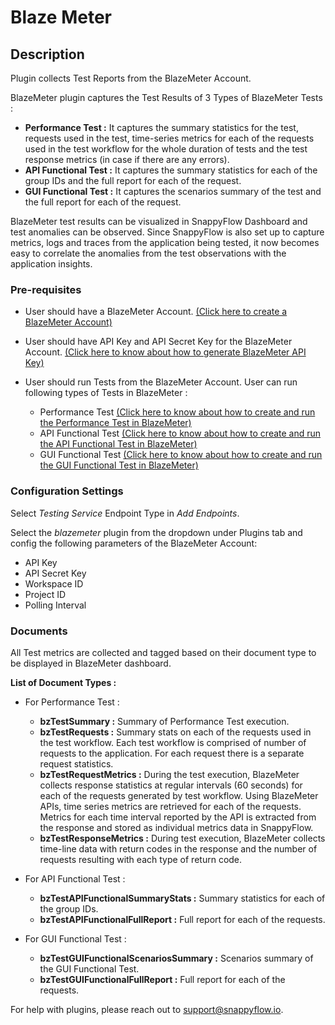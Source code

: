 # Blaze Meter

## Description

Plugin collects Test Reports from the BlazeMeter Account. 

BlazeMeter plugin captures the Test Results of 3 Types of BlazeMeter Tests : 
* **Performance Test :** It captures the summary statistics for the test, requests used in the test, time-series metrics for each of the requests used in the test workflow for the whole duration of tests and the test response metrics (in case if there are any errors).
* **API Functional Test :** It captures the summary statistics for each of the group IDs and the full report for each of the request.
* **GUI Functional Test :** It captures the scenarios summary of the test and the full report for each of the request.

BlazeMeter test results can be visualized in SnappyFlow Dashboard and test anomalies can be observed. Since SnappyFlow is also set up to capture metrics, logs and traces from the application being tested, it now becomes easy to correlate the anomalies from the test observations with the application insights.

###  Pre-requisites 

* User should have a BlazeMeter Account. [(Click here to create a BlazeMeter Account)](https://auth.blazemeter.com/auth/realms/blazect/protocol/openid-connect/registrations?client_id=account&response_type=code&redirect_uri=https%3A%2F%2Fauth.blazemeter.com)
* User should have API Key and API Secret Key for the BlazeMeter Account.
[(Click here to know about how to generate BlazeMeter API Key)](https://guide.blazemeter.com/hc/en-us/articles/115002213289-BlazeMeter-API-keys--BlazeMeter-API-keys-)
* User should run Tests from the BlazeMeter Account. User can run following types of Tests in BlazeMeter :

    * Performance Test [(Click here to know about how to create and run the Performance Test in BlazeMeter)](https://guide.blazemeter.com/hc/en-us/articles/115005906109-Creating-a-Performance-Test-Creating-a-Performance-Test)
    * API Functional Test [(Click here to know about how to create and run the API Functional Test in BlazeMeter)](https://guide.blazemeter.com/hc/en-us/articles/115003729845-Creating-an-API-Functional-Test-Creating-an-API-Functional-Test)
    * GUI Functional Test [(Click here to know about how to create and run the GUI Functional Test in BlazeMeter)](https://guide.blazemeter.com/hc/en-us/articles/360000700158--GUI-Functional-Testing-Overview--GUI-Functional-Testing-Overview)

###  Configuration Settings 

Select *Testing Service* Endpoint Type in *Add Endpoints*.

Select the *blazemeter* plugin from the dropdown under Plugins tab and config the following parameters of the BlazeMeter Account:
- API Key
- API Secret Key
- Workspace ID
- Project ID
- Polling Interval

###  Documents  

All Test metrics are collected and tagged based on their document type to be displayed in BlazeMeter dashboard.

**List of Document Types :** 

* For Performance Test : 

    * **bzTestSummary :** Summary of Performance Test execution.
    * **bzTestRequests :** Summary stats on each of the requests used in the test workflow. Each test workflow is comprised of number of requests to the application. For each request there is a separate request statistics.
    * **bzTestRequestMetrics :** During the test execution, BlazeMeter collects response statistics at regular intervals (60 seconds) for each of the requests generated by test workflow. Using BlazeMeter APIs, time series metrics are retrieved for each of the requests. Metrics for each time interval reported by the API is extracted from the response and stored as individual metrics data in SnappyFlow.
    * **bzTestResponseMetrics :** During test execution, BlazeMeter collects time-line data with return codes in the response and the number of requests resulting with each type of return code.

* For API Functional Test : 

    * **bzTestAPIFunctionalSummaryStats :** Summary statistics for each of the group IDs.
    * **bzTestAPIFunctionalFullReport :** Full report for each of the requests.

* For GUI Functional Test : 

    * **bzTestGUIFunctionalScenariosSummary :** Scenarios summary of the GUI Functional Test.
    * **bzTestGUIFunctionalFullReport :** Full report for each of the requests.

For help with plugins, please reach out to [support@snappyflow.io](mailto:support@snappyflow.io).